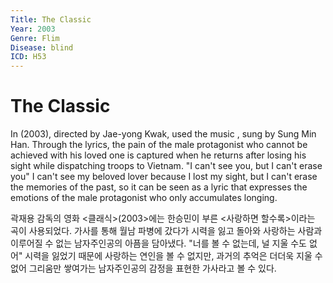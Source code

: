 ```yaml
---
Title: The Classic
Year: 2003
Genre: Flim
Disease: blind
ICD: H53
---
```

# The Classic

In <The Classic>(2003), directed by Jae-yong Kwak, used the music <The More I Love You>, sung by Sung Min Han. Through the lyrics, the pain of the male protagonist who cannot be achieved with his loved one is captured when he returns after losing his sight while dispatching troops to Vietnam. "I can't see you, but I can't erase you" I can't see my beloved lover because I lost my sight, but I can't erase the memories of the past, so it can be seen as a lyric that expresses the emotions of the male protagonist who only accumulates longing.

곽재용 감독의 영화 <클래식>(2003>에는 한승민이 부른 <사랑하면 할수록>이라는 곡이 사용되었다. 가사를 통해 월남 파병에 갔다가 시력을 잃고 돌아와 사랑하는 사람과 이루어질 수 없는 남자주인공의 아픔을 담아냈다. "너를 볼 수 없는데, 널 지울 수도 없어" 시력을 잃었기 때문에 사랑하는 연인을 볼 수 없지만, 과거의 추억은 더더욱 지울 수 없어 그리움만 쌓여가는 남자주인공의 감정을 표현한 가사라고 볼 수 있다. 
